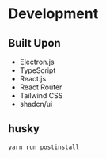 # Development

## Built Upon

- Electron.js
- TypeScript
- React.js
- React Router
- Tailwind CSS
- shadcn/ui

## husky

```bash
yarn run postinstall
```
